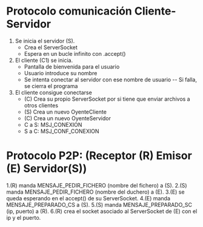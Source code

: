 # Protocolo comunicación Cliente-Servidor
1. Se inicia el servidor (S).
    - Crea el ServerSocket
    - Espera en un bucle infinito con .accept()
2. El cliente (C1) se inicia.
    - Pantalla de bienvenida para el usuario
    - Usuario introduce su nombre
    - Se intenta conectar al servidor con ese nombre de usuario
        -- Si falla, se cierra el programa
3. El cliente consigue conectarse
    - (C) Crea su propio ServerSocket por si tiene que enviar archivos a otros
      clientes
    - (S) Crea un nuevo OyenteCliente
    - (C) Crea un nuevo OyenteServidor
    - C a S: MSJ_CONEXION
    - S a C: MSJ_CONF_CONEXION


# Protocolo P2P: (Receptor (R) Emisor (E) Servidor(S))
1.(R) manda MENSAJE_PEDIR_FICHERO (nombre del fichero) a (S).
2.(S) manda MENSAJE_PEDIR_FICHERO (nombre del duchero) a (E).
3.(E) se queda esperando en el accept() de su ServerSocket.
4.(E) manda MENSAJE_PREPARADO_CS a (S).
5.(S) manda MENSAJE_PREPARADO_SC (ip, puerto) a (R).
6.(R) crea el socket asociado al ServerSocket de (E) con el ip y el puerto.
    
    
  